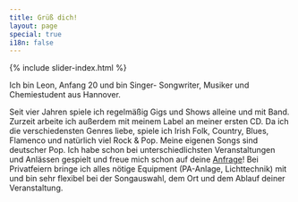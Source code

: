 ```yaml
---
title: Grüß dich!
layout: page
special: true
i18n: false
---
```


{% include slider-index.html %}

Ich bin Leon, Anfang 20 und bin Singer- Songwriter, Musiker und Chemiestudent aus Hannover.
 
Seit vier Jahren spiele ich regelmäßig Gigs und Shows alleine und mit Band. Zurzeit arbeite ich außerdem mit meinem Label an meiner ersten CD.
Da ich die verschiedensten Genres liebe, spiele ich Irish Folk, Country, Blues, Flamenco und natürlich viel Rock & Pop. Meine eigenen Songs sind deutscher Pop.
Ich habe schon bei unterschiedlichsten Veranstaltungen und Anlässen gespielt und freue mich schon auf deine [Anfrage](/kontakt.html)! Bei Privatfeiern bringe ich alles nötige Equipment (PA-Anlage, Lichttechnik) mit und bin sehr flexibel bei der Songauswahl, dem Ort und dem Ablauf deiner Veranstaltung.
